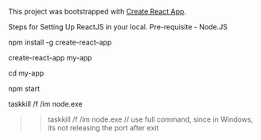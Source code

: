 This project was bootstrapped with [Create React App](https://github.com/facebook/create-react-app).

Steps for Setting Up ReactJS in your local.
Pre-requisite - Node.JS

  npm install -g create-react-app
  
  create-react-app my-app
  
  cd my-app
  
  npm start
  

  taskkill /f /im node.exe
  


  
  >> taskkill /f /im node.exe  // use full command, since in Windows, its not releasing the port after exit



